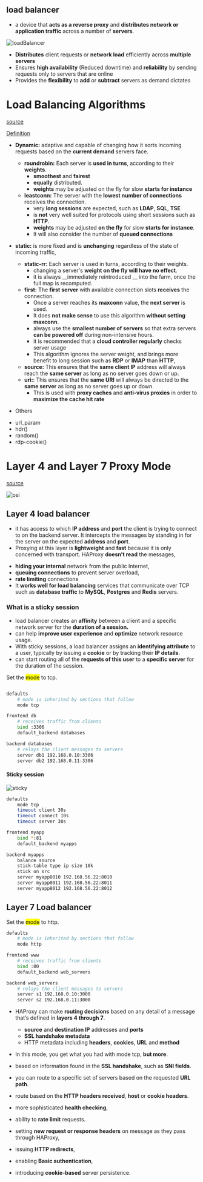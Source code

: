 ## load balancer 

* a device that __acts as a reverse proxy__ and __distributes network or application traffic__ across a number of __servers__. 

![loadBalancer](https://github.com/hojat-gazestani/DevOps/blob/main/haproxy/pictures/01-load%20blalancer.jpg)

- __Distributes__ client requests or __network load__ efficiently across __multiple servers__
- Ensures __high availability__ (Reduced downtime) and __reliability__ by sending requests only to servers that are online
- Provides the __flexibility__ to __add__ or __subtract__ servers as demand dictates

# Load Balancing Algorithms

[source](http://cbonte.github.io/haproxy-dconv/2.4/configuration.html)

[Definition](https://www.haproxy.com/blog/fundamentals-load-balancing-and-the-right-distribution-algorithm-for-you/)

- __Dynamic:__ adaptive and capable of changing how it sorts incoming requests based on the __current demand__ servers face.
  - __roundrobin:__ Each server is __used in turns__, according to their __weights__.
      - __smoothest__ and __fairest__
      - __equally__ distributed.
      - __weights__ may be adjusted on the fly for slow __starts for instance__
  - __leastconn:__ The server with the __lowest number of connections__ receives the connection.
    - very __long sessions__ are expected, such as __LDAP__, __SQL__, __TSE__
    - is __not__ very well suited for protocols using short sessions such as __HTTP__.
    - __weights__ may be adjusted __on the fly__ for slow __starts for instance__.
    - It will also consider the number of __queued connections__

- __static:__ is more fixed and is __unchanging__ regardless of the state of incoming traffic,
  - __static-rr:__ Each server is used in turns, according to their weights.
    - changing a server's  __weight on the fly will have no effect__.
    - it is always  __immediately reintroduced __ into the farm, once the full map is recomputed.
  - __first:__ The  __first server__ with available connection slots  __receives__ the connection. 
    - Once a server reaches its __maxconn__ value, the __next server__ is used.
    - It does __not make sense__ to use this algorithm __without setting maxconn__.
    - always use the __smallest number of servers__ so that extra servers __can be powered off__ during non-intensive hours.
    - it is recommended that a __cloud controller regularly__ checks server usage
    - This algorithm ignores the server weight, and brings more benefit to long session such as __RDP__ or __IMAP__ than __HTTP__,
  - __source:__ This ensures that the __same client IP__ address will always reach the __same server__ as long as no server goes down or up.
  - __uri:__:  This ensures that the __same URI__ will always be directed to the __same server__ as long as no server goes up or down.
    - This is used with __proxy caches__ and __anti-virus proxies__ in order to __maximize the cache hit rate__

* Others 
- url_param
- hdr(<name>)
- random(<draws>)
- rdp-cookie(<name>)

# Layer 4 and Layer 7 Proxy Mode

[source](https://www.haproxy.com/blog/layer-4-and-layer-7-proxy-mode/)


![osi](https://github.com/hojat-gazestani/DevOps/blob/main/haproxy/pictures/02-OSI%20model.jpg)

## Layer 4 load balancer

- it has access to which __IP address__ and __port__ the client is trying to connect to on the backend server. It intercepts the messages by standing in for the server on the expected __address__ and __port__.
- Proxying at this layer is __lightweight__ and __fast__ because it is only concerned with transport. HAProxy __doesn’t read__ the messages,

* __hiding your internal__ network from the public Internet,
* __queuing connections__ to prevent server overload,
* __rate limiting__ connections
* It __works well for load balancing__ services that communicate over TCP such as __database traffic__ to __MySQL__, __Postgres__ and __Redis__ servers.



### What is a sticky session

*  load balancer creates an __affinity__ between a client and a specific network server for the __duration of a session.__
* can help __improve user experience__ and __optimize__ network resource usage.
* With sticky sessions, a load balancer assigns an __identifying attribute__ to a user, typically by issuing a __cookie__ or by tracking their __IP details__. 
* can start routing all of the __requests of this user__ to a __specific server__ for the duration of the session.

Set the <span style="background-color: yellow;">mode</span> to tcp.
```bash

defaults
    # mode is inherited by sections that follow
    mode tcp

frontend db
    # receives traffic from clients
    bind :3306
    default_backend databases

backend databases
    # relays the client messages to servers
    server db1 192.168.0.10:3306
    server db2 192.168.0.11:3306
```
#### Sticky session

![sticky](https://github.com/hojat-gazestani/DevOps/blob/main/haproxy/pictures/01-concept/04-sticky.png)

```bash
defaults
    mode tcp
    timeout client 30s
    timeout connect 10s
    timeout server 30s

frontend myapp
    bind *:81
    default_backend myapps

backend myapps
    balance source
    stick-table type ip size 10k
    stick on src
    server myapp8010 192.168.56.22:8010
    server myapp8011 192.168.56.22:8011
    server myapp8012 192.168.56.22:8012
```

## Layer 7 Load balancer

Set the <span style="background-color: yellow;">mode</span> to http.

```bash
defaults
    # mode is inherited by sections that follow
    mode http

frontend www
    # receives traffic from clients
    bind :80
    default_backend web_servers

backend web_servers
    # relays the client messages to servers
    server s1 192.168.0.10:3000
    server s2 192.168.0.11:3000
```

- HAProxy can make __routing decisions__ based on any detail of a message that’s defined in __layers 4 through 7__.
  - __source__ and __destination IP__ addresses and __ports__
  - __SSL handshake metadata__
  - HTTP metadata including __headers__, __cookies__, __URL__ and __method__

- In this mode, you get what you had with mode tcp, __but more__.
- based on information found in the __SSL handshake__, such as __SNI fields__.
- you can route to a specific set of servers based on the requested __URL path__.
- route based on the __HTTP headers received__,  __host__ or __cookie headers__.

- more sophisticated __health checking__, 
- ability to __rate limit__ requests.
- setting __new request or response headers__ on message as they pass through HAProxy,
- issuing __HTTP redirects__,
- enabling __Basic authentication__,
- introducing __cookie-based__ server persistence.